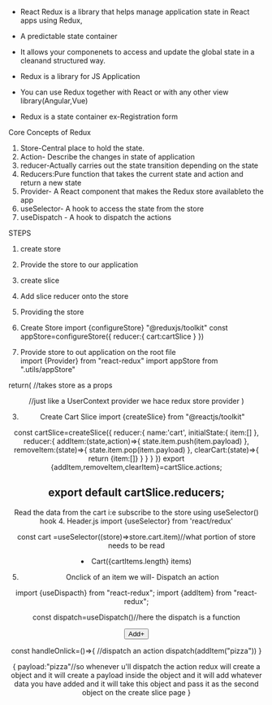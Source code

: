 - React Redux is a library that helps manage application state in React apps using Redux,
- A predictable state container
- It allows your componenets to access and update the global state  in a cleanand structured way. 


- Redux is a library for JS Application 
- You can use Redux together with React or with any other view library(Angular,Vue)
- Redux is a state container
ex-Registration form
 
Core Concepts of Redux
1. Store-Central place to hold the state.
2. Action- Describe the changes in state of application 
3. reducer-Actually carries out the state transition  depending on the state
4. Reducers:Pure function that takes the current state and action   and return a new state 
5. Provider- A React component that makes the  Redux  store availableto the app 
6. useSelector- A hook to access the state from the store
7. useDispatch - A hook to dispatch the actions 

STEPS
1. create store
2. Provide the store to our application
3. create slice
4. Add slice reducer onto the store
5. Providing the store

1. Create Store
import {configureStore} "@reduxjs/toolkit"
const appStore=configureStore({
    reducer:{
        cart:cartSlice
    }
})

2. Provide store to out application on the root file    
import {Provider} from "react-redux"
import appStore from ".utils/appStore"

return(
    <Provider store={appStore}>//takes store as a props
<Header>
<Body>//just like a UserContext provider we hace redux store provider
    </Provider>
)

3. Create Cart Slice
import {createSlice} from "@reactjs/toolkit" 

const cartSlice=createSlice({
    reducer:{
        name:'cart',
        initialState:{
            item:[]
        },
        reducer:{
            addItem:(state,action)=>{
                state.item.push(item.payload)
            },
            removeItem:(state)=>{
                state.item.pop(item.payload)
            },
            clearCart:(state)=>{
                return {item:[]}
            }
        }
    }
})
export {addItem,removeItem,clearItem}=cartSlice.actions;

export default cartSlice.reducers;
-----------------------------------------
Read the data from the cart i:e subscribe to the store using useSelector() hook
4. Header.js
import {useSelector} from 'react/redux'

const cart =useSelector((store)=>store.cart.item)//what portion of store needs to be read

<li>Cart({cartItems.length} items)</li>

5. Onclick of an item we will- Dispatch an action

import {useDispacth} from "react-redux";
import {addItem} from "react-redux";

const dispatch=useDispatch()//here the dispatch is a function

<button onClick={handleOnlick}>Add+</button>

const handleOnlick=()=>{
    //dispatch an action
    dispatch(addItem("pizza"))
}

{
    payload:"pizza"//so whenever u'll dispatch the action redux will create a object and it will
    create a payload inside the object and it will add whatever data you have added and it will take this object and pass it as the second object on the create slice page
}